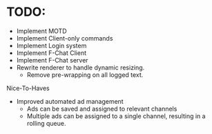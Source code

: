 

# TODO:

- Implement MOTD
- Implement Client-only commands
- Implement Login system
- Implement F-Chat Client
- Implement F-Chat server
- Rewrite renderer to handle dynamic resizing.
  - Remove pre-wrapping on all logged text.

Nice-To-Haves
- Improved automated ad management
	- Ads can be saved and assigned to relevant channels
	- Multiple ads can be assigned to a single channel, resulting in a rolling queue.
